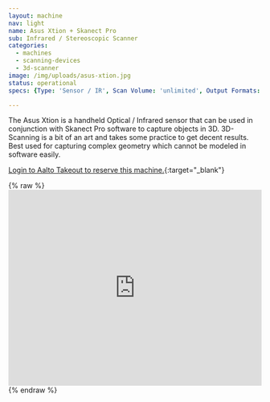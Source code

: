 ```yaml
---
layout: machine
nav: light
name: Asus Xtion + Skanect Pro
sub: Infrared / Stereoscopic Scanner
categories:
  - machines
  - scanning-devices
  - 3d-scanner
image: /img/uploads/asus-xtion.jpg
status: operational
specs: {Type: 'Sensor / IR', Scan Volume: 'unlimited', Output Formats: '.obj .stl .ply .vrml', Software: 'Skanect'}

---
```


The Asus Xtion is a handheld Optical / Infrared sensor that can be used in conjunction with Skanect Pro software to capture objects in 3D. 3D-Scanning is a bit of an art and takes some practice to get decent results. Best used for capturing complex geometry which cannot be modeled in software easily.


[Login to Aalto Takeout to reserve this machine.](https://takeout.aalto.fi/606025){:target="_blank"}

{% raw %} <iframe src="https://takeout.aalto.fi/embed/606025" width="100%" height="390" frameborder="0"></iframe> {% endraw %}

